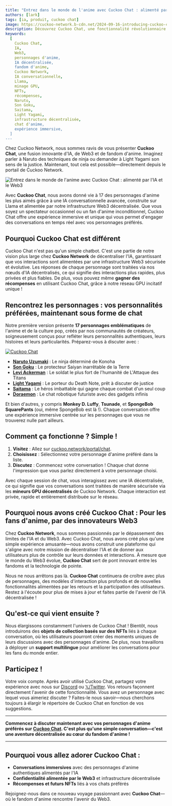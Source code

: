 ```yaml
---
title: "Entrez dans le monde de l'anime avec Cuckoo Chat : alimenté par l'IA et le Web3"
authors: [lark]
tags: [ia, produit, cuckoo chat]
image: https://cuckoo-network.b-cdn.net/2024-09-16-introducing-cuckoo-chat-converse-with-your-favorite-anime-characters.webp
description: Découvrez Cuckoo Chat, une fonctionnalité révolutionnaire sur Cuckoo Network qui vous permet d'engager des conversations en temps réel avec 17 personnages emblématiques d'anime. En utilisant une technologie de pointe en IA et Web3, Cuckoo Chat offre une expérience authentique et immersive pour les fans d'anime partout. Commencez à discuter maintenant sur cuckoo.network/portal/chat !
keywords:
  [
    Cuckoo Chat,
    IA,
    Web3,
    personnages d'anime,
    IA décentralisée,
    fandom d'anime,
    Cuckoo Network,
    IA conversationnelle,
    Llama,
    minage GPU,
    NFTs,
    récompenses,
    Naruto,
    Son Goku,
    Saitama,
    Light Yagami,
    infrastructure décentralisée,
    chat d'anime,
    expérience immersive,
  ]
---
```


Chez Cuckoo Network, nous sommes ravis de vous présenter **Cuckoo Chat**, une fusion innovante d'IA, de Web3 et de fandom d'anime. Imaginez parler à Naruto des techniques de ninja ou demander à Light Yagami son sens de la justice. Maintenant, tout cela est possible—directement depuis le portail de Cuckoo Network.

![Entrez dans le monde de l'anime avec Cuckoo Chat : alimenté par l'IA et le Web3](https://cuckoo-network.b-cdn.net/2024-09-16-introducing-cuckoo-chat-converse-with-your-favorite-anime-characters.webp "Entrez dans le monde de l'anime avec Cuckoo Chat : alimenté par l'IA et le Web3")

Avec **Cuckoo Chat**, nous avons donné vie à 17 des personnages d'anime les plus aimés grâce à une IA conversationnelle avancée, construite sur Llama et alimentée par notre infrastructure Web3 décentralisée. Que vous soyez un spectateur occasionnel ou un fan d'anime inconditionnel, Cuckoo Chat offre une expérience immersive et unique qui vous permet d'engager des conversations en temps réel avec vos personnages préférés.

## **Pourquoi Cuckoo Chat est différent**

Cuckoo Chat n'est pas qu'un simple chatbot. C'est une partie de notre vision plus large chez **Cuckoo Network** de décentraliser l'IA, garantissant que vos interactions sont alimentées par une infrastructure Web3 sécurisée et évolutive. Les réponses de chaque personnage sont traitées via nos nœuds d'IA décentralisés, ce qui signifie des interactions plus rapides, plus privées et plus fiables. De plus, vous pouvez même **gagner des récompenses** en utilisant Cuckoo Chat, grâce à notre réseau GPU incitatif unique !

## **Rencontrez les personnages : vos personnalités préférées, maintenant sous forme de chat**

Notre première version présente **17 personnages emblématiques** de l'anime et de la culture pop, créés par nos communautés de créateurs, soigneusement conçus pour refléter leurs personnalités authentiques, leurs histoires et leurs particularités. Préparez-vous à discuter avec :

[![Cuckoo Chat](https://cuckoo-network.b-cdn.net/cuckoo-chat-preview.webp "Cuckoo Chat")](https://cuckoo.network/portal/chat)

- **[Naruto Uzumaki](https://cuckoo.network/portal/chat/naruto)** : Le ninja déterminé de Konoha
- **[Son Goku](https://cuckoo.network/portal/chat/goku)** : Le protecteur Saiyan inarrêtable de la Terre
- **[Levi Ackerman](https://cuckoo.network/portal/chat/levi)** : Le soldat le plus fort de l'humanité de L'Attaque des Titans
- **[Light Yagami](https://cuckoo.network/portal/chat/light)** : Le porteur du Death Note, prêt à discuter de justice
- **[Saitama](https://cuckoo.network/portal/chat/saitama)** : Le héros imbattable qui gagne chaque combat d'un seul coup
- **[Doraemon](https://cuckoo.network/portal/chat/doraemon)** : Le chat robotique futuriste avec des gadgets infinis

Et bien d'autres, y compris **Monkey D. Luffy**, **Tsunade**, et **SpongeBob SquarePants** (oui, même SpongeBob est là !). Chaque conversation offre une expérience immersive centrée sur les personnages que vous ne trouverez nulle part ailleurs.

## **Comment ça fonctionne ? Simple !**

1. **Visitez** : Allez sur [cuckoo.network/portal/chat](https://cuckoo.network/portal/chat).
2. **Choisissez** : Sélectionnez votre personnage d'anime préféré dans la liste.
3. **Discutez** : Commencez votre conversation ! Chaque chat donne l'impression que vous parlez directement à votre personnage choisi.

Avec chaque session de chat, vous interagissez avec une IA décentralisée, ce qui signifie que vos conversations sont traitées de manière sécurisée via les **mineurs GPU décentralisés** de Cuckoo Network. Chaque interaction est privée, rapide et entièrement distribuée sur le réseau.

## **Pourquoi nous avons créé Cuckoo Chat : Pour les fans d'anime, par des innovateurs Web3**

Chez **Cuckoo Network**, nous sommes passionnés par le dépassement des limites de l'IA et du Web3. Avec Cuckoo Chat, nous avons créé plus qu'une simple expérience amusante—nous avons construit une plateforme qui s'aligne avec notre mission de décentraliser l'IA et de donner aux utilisateurs plus de contrôle sur leurs données et interactions. À mesure que le monde du Web3 évolue, **Cuckoo Chat** sert de pont innovant entre les fandoms et la technologie de pointe.

Nous ne nous arrêtons pas là. **Cuckoo Chat** continuera de croître avec plus de personnages, des modèles d'interaction plus profonds et de nouvelles fonctionnalités alimentées par les retours et la participation des utilisateurs. Restez à l'écoute pour plus de mises à jour et faites partie de l'avenir de l'IA décentralisée !

## **Qu'est-ce qui vient ensuite ?**

Nous élargissons constamment l'univers de Cuckoo Chat ! Bientôt, nous introduirons des **objets de collection basés sur des NFTs** liés à chaque conversation, où les utilisateurs pourront créer des moments uniques de leurs discussions avec des personnages d'anime. De plus, nous travaillons à déployer un **support multilingue** pour améliorer les conversations pour les fans du monde entier.

## **Participez !**

Votre voix compte. Après avoir utilisé Cuckoo Chat, partagez votre expérience avec nous sur [Discord](https://cuckoo.network/dc) ou [𝕏/Twitter](https://cuckoo.network/x). Vos retours façonnent directement l'avenir de cette fonctionnalité. Vous avez un personnage avec lequel vous aimeriez discuter ? Faites-le nous savoir—nous cherchons toujours à élargir le répertoire de Cuckoo Chat en fonction de vos suggestions.

---

**Commencez à discuter maintenant avec vos personnages d'anime préférés sur [Cuckoo Chat](https://cuckoo.network/portal/chat). C'est plus qu'une simple conversation—c'est une aventure décentralisée au cœur du fandom d'anime !**

---

## **Pourquoi vous allez adorer Cuckoo Chat :**

- **Conversations immersives** avec des personnages d'anime authentiques alimentés par l'IA
- **Confidentialité alimentée par le Web3** et infrastructure décentralisée
- **Récompenses et futurs NFTs** liés à vos chats préférés

Rejoignez-nous dans ce nouveau voyage passionnant avec **Cuckoo Chat**—où le fandom d'anime rencontre l'avenir du Web3.
